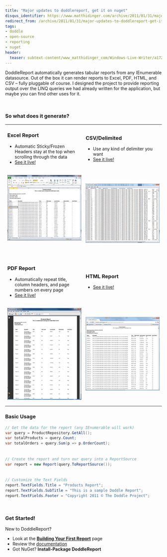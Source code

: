 ```yaml
---
title: "Major updates to doddlereport, get it on nuget"
disqus_identifier: https://www.matthidinger.com/archive/2011/01/31/major-updates-to-doddlereport-get-it-on-nuget.aspx
redirect_from: /archive/2011/01/31/major-updates-to-doddlereport-get-it-on-nuget.aspx/
tags: 
- doddle
- open-source
- reporting
- nuget
header:
  teaser: subtext-content/www_matthidinger_com/Windows-Live-Writer/a172661a62bc_1218F/doddlexlsreport_thumb17_thumb.png
---
```

DoddleReport automatically generates tabular reports from any IEnumerable datasource. Out of the box it can render reports to Excel, PDF, HTML, and CSV – fully pluggable of course. I designed the project to provide reporting output over the LINQ queries we had already written for the application, but maybe you can find other uses for it.

 

### So what does it generate?

<table>
<colgroup>
<col width="50%" />
<col width="50%" />
</colgroup>
<tbody>
<tr class="odd">
<td><h3 id="excel-report">Excel Report</h3>
<ul>
<li>Automatic Sticky/Frozen Headers stay at the top when scrolling through the data</li>
<li><a href="https://doddle.matthidinger.com/Reporting/home/productreport.xls">See it live!</a></li>
</ul></td>
<td><h3 id="csvdelimited">CSV/Delimited</h3>
<ul>
<li>Use any kind of delimiter you want</li>
<li><a href="https://doddle.matthidinger.com/Reporting/home/productreport.txt">See it live!</a></li>
</ul></td>
</tr>
<tr class="even">
<td><p><a href="/images/subtext-content/www_matthidinger_com/Windows-Live-Writer/a172661a62bc_1218F/doddlexlsreport_thumb17_2.png"><img src="/images/subtext-content/www_matthidinger_com/Windows-Live-Writer/a172661a62bc_1218F/doddlexlsreport_thumb17_thumb.png" title="doddlexlsreport_thumb17" alt="doddlexlsreport_thumb17" width="300" height="211" /></a> <br />
<br />
</p></td>
<td><p><a href="/images/subtext-content/www_matthidinger_com/Windows-Live-Writer/a172661a62bc_1218F/doddleTxtReport_thumb_2.png"><img src="/images/subtext-content/www_matthidinger_com/Windows-Live-Writer/a172661a62bc_1218F/doddleTxtReport_thumb_thumb.png" title="doddleTxtReport_thumb" alt="doddleTxtReport_thumb" width="300" height="190" /></a></p></td>
</tr>
<tr class="odd">
<td><h3 id="pdf-report">PDF Report</h3>
<ul>
<li>Automatically repeat title, column headers, and page numbers on every page</li>
<li><a href="https://doddle.matthidinger.com/Reporting/home/productreport.pdf">See it live!</a></li>
</ul></td>
<td><h3 id="html-report">HTML Report</h3>
<ul>
<li><a href="https://doddle.matthidinger.com/Reporting/home/productreport.html">See it live!</a></li>
</ul></td>
</tr>
<tr class="even">
<td><p><a href="/images/subtext-content/www_matthidinger_com/Windows-Live-Writer/a172661a62bc_1218F/doddlepdfreport_thumb_2.png"><img src="/images/subtext-content/www_matthidinger_com/Windows-Live-Writer/a172661a62bc_1218F/doddlepdfreport_thumb_thumb.png" title="doddlepdfreport_thumb" alt="doddlepdfreport_thumb" width="300" height="295" /></a></p></td>
<td><p><a href="/images/subtext-content/www_matthidinger_com/Windows-Live-Writer/a172661a62bc_1218F/doddleHtmlReport_thumb_2.png"><img src="/images/subtext-content/www_matthidinger_com/Windows-Live-Writer/a172661a62bc_1218F/doddleHtmlReport_thumb_thumb.png" title="doddleHtmlReport_thumb" alt="doddleHtmlReport_thumb" width="300" height="236" /></a></p></td>
</tr>
</tbody>
</table>

### Basic Usage

```csharp
// Get the data for the report (any IEnumerable will work)
var query = ProductRepository.GetAll();
var totalProducts = query.Count;
var totalOrders = query.Sum(p => p.OrderCount);


// Create the report and turn our query into a ReportSource
var report = new Report(query.ToReportSource());


// Customize the Text Fields
report.TextFields.Title = "Products Report";
report.TextFields.SubTitle = "This is a sample Doddle Report";
report.TextFields.Footer = "Copyright 2011 © The Doddle Project";
```

 

### Get Started!

New to DoddleReport?

-   Look at the [**Building Your First Report**](https://doddlereport.codeplex.com/wikipage?title=Building%20your%20first%20report) page
-   Review the [documentation](https://doddlereport.codeplex.com/documentation)
-   Got NuGet? **Install-Package DoddleReport**

 



